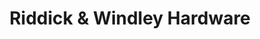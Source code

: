 ---
title: "Riddick & Windley Hardware"
url: /belhaven/riddick-and-windley-hardware/
shop: doityourself
---